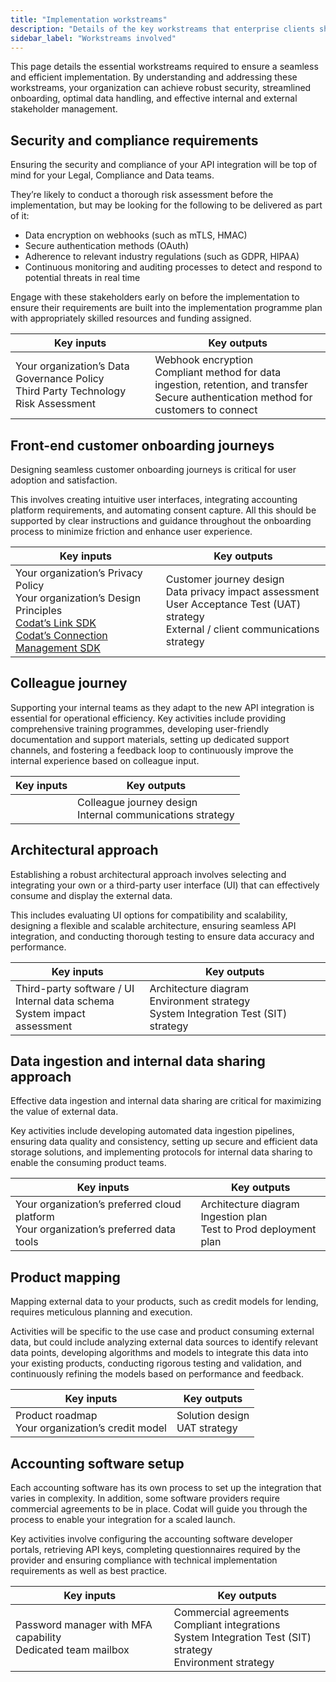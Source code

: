 ```yaml
---
title: "Implementation workstreams"
description: "Details of the key workstreams that enterprise clients should mobilize to set their Codat implementation up for success"
sidebar_label: "Workstreams involved"
---
```


This page details the essential workstreams required to ensure a seamless and efficient implementation. By understanding and addressing these workstreams, your organization can achieve robust security, streamlined onboarding, optimal data handling, and effective internal and external stakeholder management.
 
## Security and compliance requirements

Ensuring the security and compliance of your API integration will be top of mind for your Legal, Compliance and Data teams.

They’re likely to conduct a thorough risk assessment before the implementation, but may be looking for the following to be delivered as part of it: 

- Data encryption on webhooks (such as mTLS, HMAC) 
- Secure authentication methods (OAuth)
- Adherence to relevant industry regulations (such as GDPR, HIPAA)
- Continuous monitoring and auditing processes to detect and respond to potential threats in real time

Engage with these stakeholders early on before the implementation to ensure their requirements are built into the implementation programme plan with appropriately skilled resources and funding assigned.

| Key inputs | Key outputs |
| ----------- | ----------- |
| Your organization’s Data Governance Policy <br/> Third Party Technology Risk Assessment| Webhook encryption <br/> Compliant method for data ingestion, retention, and transfer <br/> Secure authentication method for customers to connect|


## Front-end customer onboarding journeys

Designing seamless customer onboarding journeys is critical for user adoption and satisfaction. 

This involves creating intuitive user interfaces, integrating accounting platform requirements, and automating consent capture. All this should be supported by clear instructions and guidance throughout the onboarding process to minimize friction and enhance user experience.

| Key inputs | Key outputs |
| ----------- | ----------- |
| Your organization’s Privacy Policy <br/> Your organization’s Design Principles <br/> [Codat’s Link SDK](/auth-flow/overview) <br/> [Codat’s Connection Management SDK](/auth-flow/optimize/connection-management)| Customer journey design <br/> Data privacy impact assessment <br/> User Acceptance Test (UAT) strategy <br/> External / client communications strategy|

## Colleague journey

Supporting your internal teams as they adapt to the new API integration is essential for operational efficiency. Key activities include providing comprehensive training programmes, developing user-friendly documentation and support materials, setting up dedicated support channels, and fostering a feedback loop to continuously improve the internal experience based on colleague input.

| Key inputs | Key outputs |
| ----------- | ----------- |
| | Colleague journey design <br/> Internal communications strategy|
 
## Architectural approach

Establishing a robust architectural approach involves selecting and integrating your own or a third-party user interface (UI) that can effectively consume and display the external data. 

This includes evaluating UI options for compatibility and scalability, designing a flexible and scalable architecture, ensuring seamless API integration, and conducting thorough testing to ensure data accuracy and performance.

| Key inputs | Key outputs |
| ----------- | ----------- |
| Third-party software / UI <br/> Internal data schema <br/> System impact assessment| Architecture diagram <br/> Environment strategy <br/> System Integration Test (SIT) strategy|

## Data ingestion and internal data sharing approach

Effective data ingestion and internal data sharing are critical for maximizing the value of external data. 

Key activities include developing automated data ingestion pipelines, ensuring data quality and consistency, setting up secure and efficient data storage solutions, and implementing protocols for internal data sharing to enable the consuming product teams.

| Key inputs | Key outputs |
| ----------- | ----------- |
| Your organization’s preferred cloud platform <br/> Your organization’s preferred data tools| Architecture diagram <br/> Ingestion plan <br/> Test to Prod deployment plan|

## Product mapping

Mapping external data to your products, such as credit models for lending, requires meticulous planning and execution. 

Activities will be specific to the use case and product consuming external data, but could include analyzing external data sources to identify relevant data points, developing algorithms and models to integrate this data into your existing products, conducting rigorous testing and validation, and continuously refining the models based on performance and feedback.

| Key inputs | Key outputs |
| ----------- | ----------- |
| Product roadmap <br/> Your organization’s credit model| Solution design <br/> UAT strategy|

## Accounting software setup

Each accounting software has its own process to set up the integration that varies in complexity. In addition, some software providers require commercial agreements to be in place. Codat will guide you through the process to enable your integration for a scaled launch.

Key activities involve configuring the accounting software developer portals, retrieving API keys, completing questionnaires required by the provider and ensuring compliance with technical implementation requirements as well as best practice.

| Key inputs | Key outputs |
| ----------- | ----------- |
| Password manager with MFA capability <br/> Dedicated team mailbox| Commercial agreements <br/> Compliant integrations <br/> System Integration Test (SIT) strategy <br/> Environment strategy|